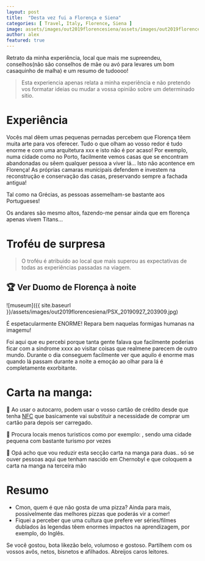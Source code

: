 ```yaml
---
layout: post
title:  "Desta vez fui a Florença e Siena"
categories: [ Travel, Italy, Florence, Siena ]
image: assets/images/out2019florencesiena/assets/images/out2019florencesiena/PSX_20190925_103925.jpg
author: alex
featured: true
---
```

Retrato da minha experiência, local que mais me supreendeu, conselhos(não são conselhos de mãe ou avó para levares um bom casaquinho de malha) e um resumo de tudoooo!

> Esta experiencia apenas relata a minha experiência e não pretendo vos formatar ideias ou mudar a vossa opinião sobre um determinado sitio.

# Experiência

Vocês mal dẽem umas pequenas pernadas percebem que Florença têem muita arte para vos oferecer. Tudo o que olham ao vosso redor é tudo enorme e com uma arquitetura xxx e isto não é por acaso! 
Por exemplo, numa cidade como no Porto, facilmente vemos casas que se encontram abandonadas ou sêem qualquer pessoa a viver lá... Isto não acontence em Florença! As próprias camaras municipais defendem e investem na reconstrução e conservação das casas, preservando sempre a fachada antigua!


Tal como na Grécias, as pessoas assemelham-se bastante aos Portugueses!

Os andares são mesmo altos, fazendo-me pensar ainda que em florença apenas vivem Titans... 



# Troféu de surpresa
> O troféu é atribuido ao local que mais superou as expectativas de todas as experiências passadas na viagem.

## 🏆 Ver Duomo de Florença à noite

![museum]({{ site.baseurl }}/assets/images/out2019florencesiena/PSX_20190927_203909.jpg)

É espetacularmente ENORME! Repara bem naquelas formigas humanas na imagemu!

Foi aqui que eu percebi porque tanta gente falava que facilmente poderias ficar com a sindrome xxxx ao visitar coisas que realmene parecem de outro mundo.
Durante o dia conseguem facilmente ver que aquilo é enorme mas quando lá passam durante a noite a emoçáo ao olhar para lá é completamente exorbitante.


# Carta na manga:
🥭 Ao usar o autocarro, podem usar o vosso cartão de crédito desde que tenha [NFC][nfc-mean] que basicamente vai substituir a necessidade de comprar um cartão para depois ser carregado.

🥭 Procura locais menos turisticos como por exemplo: , sendo uma cidade pequena com bastante turismo por vezes  

🥭 Opá acho que vou reduzir esta secção carta na manga para duas.. só se ouver pessoas aqui que tenham nascido em Chernobyl e que coloquem a carta na manga na terceira mão

# Resumo
* Cmon, quem é que não gosta de uma pizza? Ainda para mais, possivelmente das melhores pizzas que poderás vir a comer!
* Fiquei a perceber que uma cultura que prefere ver séries/filmes dublados às legendas têem enormes impactos na aprendizagem, por exemplo, do Inglês. 

Se você gostou, bota likezão belo, volumoso e gostoso. Partilhem com os vossos avôs, netos, bisnetos e afilhados. Abreijos caros leitores.

[nfc-mean]: https://pt.wikipedia.org/wiki/Near_Field_Communication
